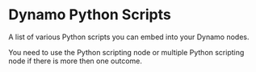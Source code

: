 Dynamo Python Scripts
========

A list of various Python scripts you can embed into your Dynamo nodes.

You need to use the Python scripting node or multiple Python scripting node if there is more then one outcome.
